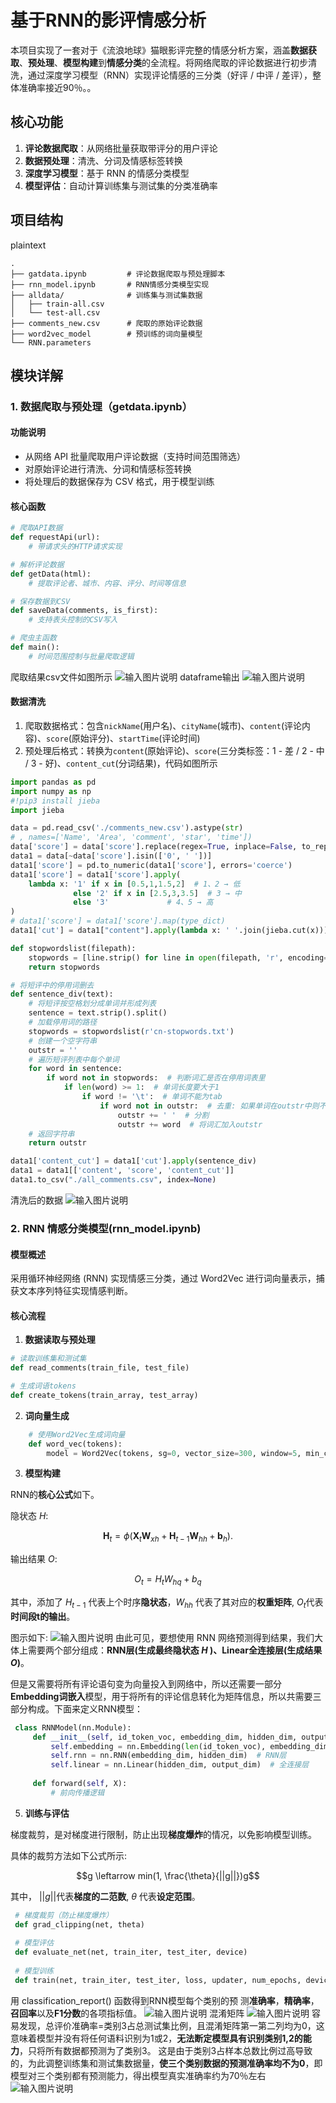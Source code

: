 # 基于RNN的影评情感分析

本项目实现了一套对于《流浪地球》猫眼影评完整的情感分析方案，涵盖**数据获取**、**预处理**、**模型构建**到**情感分类**的全流程。将网络爬取的评论数据进行初步清洗，通过深度学习模型（RNN）实现评论情感的三分类（好评 / 中评 / 差评），整体准确率接近90％。。

## 核心功能

1.  **评论数据爬取**：从网络批量获取带评分的用户评论
2.  **数据预处理**：清洗、分词及情感标签转换
3.  **深度学习模型**：基于 RNN 的情感分类模型
4.  **模型评估**：自动计算训练集与测试集的分类准确率

## 项目结构


plaintext

```plaintext
.
├── gatdata.ipynb         # 评论数据爬取与预处理脚本
├── rnn_model.ipynb       # RNN情感分类模型实现
├── alldata/              # 训练集与测试集数据
│   ├── train-all.csv
│   └── test-all.csv
├── comments_new.csv      # 爬取的原始评论数据
├── word2vec_model        # 预训练的词向量模型
└── RNN.parameters  
```


## 模块详解

### 1. 数据爬取与预处理（getdata.ipynb）

#### 功能说明

-   从网络 API 批量爬取用户评论数据（支持时间范围筛选）
-   对原始评论进行清洗、分词和情感标签转换
-   将处理后的数据保存为 CSV 格式，用于模型训练
#### 核心函数
```python
# 爬取API数据
def requestApi(url):
    # 带请求头的HTTP请求实现

# 解析评论数据
def getData(html):
    # 提取评论者、城市、内容、评分、时间等信息

# 保存数据到CSV
def saveData(comments, is_first):
    # 支持表头控制的CSV写入

# 爬虫主函数
def main():
    # 时间范围控制与批量爬取逻辑

```
爬取结果csv文件如图所示
![输入图片说明](/imgs/2025-09-04/HYJlMRlaB394gykt.jpeg)
dataframe输出
![输入图片说明](/imgs/2025-09-04/kiNTDNI2T5rHYC4g.jpeg)
#### 数据清洗

1.  爬取数据格式：包含`nickName`(用户名)、`cityName`(城市)、`content`(评论内容)、`score`(原始评分)、`startTime`(评论时间)
2.  预处理后格式：转换为`content`(原始评论)、`score`(三分类标签：1 - 差 / 2 - 中 / 3 - 好)、`content_cut`(分词结果)，代码如图所示
```python
import pandas as pd
import numpy as np
#!pip3 install jieba
import jieba

data = pd.read_csv('./comments_new.csv').astype(str)
# , names=['Name', 'Area', 'comment', 'star', 'time'])
data['score'] = data['score'].replace(regex=True, inplace=False, to_replace=['nan'], value='')
data1 = data[~data['score'].isin(['0', ' '])]
data1['score'] = pd.to_numeric(data1['score'], errors='coerce')
data1['score'] = data1['score'].apply(
    lambda x: '1' if x in [0.5,1,1.5,2]  # 1、2 → 低
              else '2' if x in [2.5,3,3.5]  # 3 → 中
              else '3'             # 4、5 → 高
)
# data1['score'] = data1['score'].map(type_dict)
data1['cut'] = data1["content"].apply(lambda x: ' '.join(jieba.cut(x)))

def stopwordslist(filepath):
    stopwords = [line.strip() for line in open(filepath, 'r', encoding='utf-8').readlines()]
    return stopwords

# 将短评中的停用词删去
def sentence_div(text):
    # 将短评按空格划分成单词并形成列表
    sentence = text.strip().split()
    # 加载停用词的路径
    stopwords = stopwordslist(r'cn-stopwords.txt')
    # 创建一个空字符串
    outstr = ''
    # 遍历短评列表中每个单词
    for word in sentence:
        if word not in stopwords:  # 判断词汇是否在停用词表里
            if len(word) >= 1:  # 单词长度要大于1
                if word != '\t':  # 单词不能为tab
                    if word not in outstr:  # 去重: 如果单词在outstr中则不加入
                        outstr += ' '  # 分割
                        outstr += word  # 将词汇加入outstr
    # 返回字符串
    return outstr

data1['content_cut'] = data1['cut'].apply(sentence_div)
data1 = data1[['content', 'score', 'content_cut']]
data1.to_csv("./all_comments.csv", index=None)
```
清洗后的数据
![输入图片说明](/imgs/2025-09-04/6oEzBuRAbpYtfuc2.jpeg)


### 2. RNN 情感分类模型(rnn_model.ipynb)

#### 模型概述

采用循环神经网络 (RNN) 实现情感三分类，通过 Word2Vec 进行词向量表示，捕获文本序列特征实现情感判断。

#### 核心流程

1.  **数据读取与预处理**

```python
# 读取训练集和测试集
def read_comments(train_file, test_file)

# 生成词语tokens
def create_tokens(train_array, test_array)
```
2.  **词向量生成**    
```python
    # 使用Word2Vec生成词向量
    def word_vec(tokens):
        model = Word2Vec(tokens, sg=0, vector_size=300, window=5, min_count=1, epochs=7, negative=10)
```
     
3.  **模型构建**

RNN的**核心公式**如下。

隐状态 $H$:

$$\mathbf{H}_t = \phi(\mathbf{X}_t \mathbf{W}_{xh} + \mathbf{H}_{t-1} \mathbf{W}_{hh}  + \mathbf{b}_h).$$

输出结果 $O$:

$$O_{t} = H_{t}W_{hq} + b_q$$

其中，添加了 ${H}_{t-1}$ 代表上个时序**隐状态**，${W}_{hh}$ 代表了其对应的**权重矩阵**, $O_{t}$代表**时间段t的输出**。

图示如下:
![输入图片说明](/imgs/2025-09-04/Gqv3flSnyWdR1tYh.jpeg)
由此可见，要想使用 RNN 网络预测得到结果，我们大体上需要两个部分组成：**RNN层(生成最终隐状态 $H$ )、Linear全连接层(生成结果 $O$)**。

但是又需要将所有评论语句变为向量投入到网络中，所以还需要一部分**Embedding词嵌入**模型，用于将所有的评论信息转化为矩阵信息，所以共需要三部分构成。下面来定义RNN模型：

   ```python
    class RNNModel(nn.Module):
        def __init__(self, id_token_voc, embedding_dim, hidden_dim, output_dim, vectors):
            self.embedding = nn.Embedding(len(id_token_voc), embedding_dim)  # 词嵌入层
            self.rnn = nn.RNN(embedding_dim, hidden_dim)  # RNN层
            self.linear = nn.Linear(hidden_dim, output_dim)  # 全连接层
    
        def forward(self, X):
            # 前向传播逻辑
   ```
    
      
    
5.  **训练与评估**

梯度裁剪，是对梯度进行限制，防止出现**梯度爆炸**的情况，以免影响模型训练。

具体的裁剪方法如下公式所示:

$$g \leftarrow min(1, \frac{\theta}{||g||})g$$

其中， $||g||$代表**梯度的二范数**, $\theta$ 代表**设定范围**。
     
   ```python
    # 梯度裁剪（防止梯度爆炸）
    def grad_clipping(net, theta)
    
    # 模型评估
    def evaluate_net(net, train_iter, test_iter, device)
    
    # 模型训练
    def train(net, train_iter, test_iter, loss, updater, num_epochs, device)
   ```
用 classification_report() 函数得到RNN模型每个类别的预
测**准确率**，**精确率**，**召回率**以及**F1分数**的各项指标值。
![输入图片说明](/imgs/2025-09-04/7fdrBLZ1PkGLOfMM.png)
混淆矩阵
![输入图片说明](/imgs/2025-09-04/g6zQybD8iC609Og7.png)
容易发现，总评价准确率=类别3占总测试集比例，且混淆矩阵第一第二列均为0，这意味着模型并没有将任何语料识别为1或2，**无法断定模型具有识别类别1,2的能力**，只将所有数据都预测为了类别3。
这是由于类别3占样本总数比例过高导致的，为此调整训练集和测试集数据量，**使三个类别数据的预测准确率均不为0**，即模型对三个类别都有预测能力，得出模型真实准确率约为70％左右
![输入图片说明](/imgs/2025-09-04/r1nr0mLHElsKiowo.png)
    
    
    
      
    
      
    




